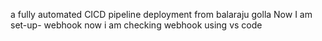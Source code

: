 a fully automated CICD pipeline deployment from balaraju golla
Now I am set-up- webhook
now i am checking webhook using vs code 

